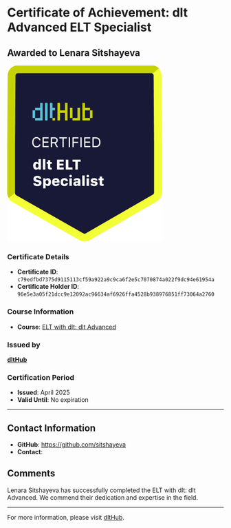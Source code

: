 
# Certificate of Achievement: dlt Advanced ELT Specialist

## Awarded to **Lenara Sitshayeva**

![Course Image](../badges/dlt_ELT_specialist.png)

### Certificate Details
- **Certificate ID**: `c79edfbd7375d9115113cf59a922a9c9ca6f2e5c7070874a022f9dc94e61954a`
- **Certificate Holder ID**: `96e5e3a05f21dcc9e12092ac96634af6926ffa4528b938976851ff73064a2760`

### Course Information
- **Course**: [ELT with dlt: dlt Advanced](https://github.com/dlt-hub/dlthub-education/tree/main/courses/dlt_advanced_2025)

### Issued by
[**dltHub**](https://dlthub.com/) 

### Certification Period
- **Issued**: April 2025
- **Valid Until**: No expiration

---

## Contact Information
- **GitHub**: https://github.com/sitshayeva
- **Contact**: 

## Comments
Lenara Sitshayeva has successfully completed the ELT with dlt: dlt Advanced. We commend their dedication and expertise in the field.

---

For more information, please visit [dltHub](https://dlthub.com/).
    